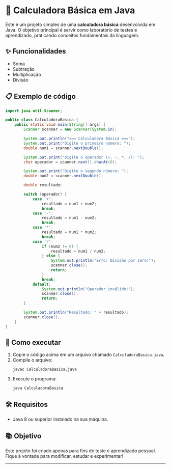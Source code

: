 # 🧮 Calculadora Básica em Java

Este é um projeto simples de uma **calculadora básica** desenvolvida em Java. O objetivo principal é servir como laboratório de testes e aprendizado, praticando conceitos fundamentais da linguagem.

## ✨ Funcionalidades

- Soma
- Subtração
- Multiplicação
- Divisão

## 📋 Exemplo de código

```java
import java.util.Scanner;

public class CalculadoraBasica {
    public static void main(String[] args) {
        Scanner scanner = new Scanner(System.in);

        System.out.println("=== Calculadora Básica ===");
        System.out.print("Digite o primeiro número: ");
        double num1 = scanner.nextDouble();

        System.out.print("Digite o operador (+, -, *, /): ");
        char operador = scanner.next().charAt(0);

        System.out.print("Digite o segundo número: ");
        double num2 = scanner.nextDouble();

        double resultado;

        switch (operador) {
            case '+':
                resultado = num1 + num2;
                break;
            case '-':
                resultado = num1 - num2;
                break;
            case '*':
                resultado = num1 * num2;
                break;
            case '/':
                if (num2 != 0) {
                    resultado = num1 / num2;
                } else {
                    System.out.println("Erro: Divisão por zero!");
                    scanner.close();
                    return;
                }
                break;
            default:
                System.out.println("Operador inválido!");
                scanner.close();
                return;
        }

        System.out.println("Resultado: " + resultado);
        scanner.close();
    }
}
```

## 🚀 Como executar

1. Copie o código acima em um arquivo chamado `CalculadoraBasica.java`.
2. Compile o arquivo:
   ```
   javac CalculadoraBasica.java
   ```
3. Execute o programa:
   ```
   java CalculadoraBasica
   ```

## 🛠️ Requisitos

- Java 8 ou superior instalado na sua máquina.

## 📚 Objetivo

Este projeto foi criado apenas para fins de teste e aprendizado pessoal. Fique à vontade para modificar, estudar e experimentar!

---
